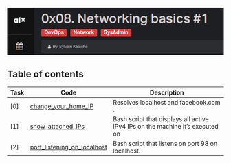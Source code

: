 ![Networking](assets/Screenshot%20from%202023-07-06%2019-32-49.png)

## Table of contents
Task | Code | Description
-----|------ | -----------
[0] | [change_your_home_IP](./0-change_your_home_IP) |  Resolves localhost and facebook.com .
[1] | [show_attached_IPs](./1-show_attached_IPs) | Bash script that displays all active IPv4 IPs on the machine it’s executed on
[2] | [port_listening_on_localhost](./100-port_listening_on_localhost) |   Bash script that listens on port 98 on localhost. 
